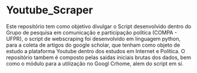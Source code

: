 # Youtube_Scraper
 Este repositório tem como objetivo divulgar o Script desenvolvido dentro do Grupo de pesquisa em comunicação e participação política (COMPA - UFPR), o script de webscraping foi desenvolvido em linguagem python, para a coleta de artigos do google scholar, que tenham como objeto de estudo a plataforma Youtube dentro dos estudos em Internet e Política.
 O repositório tambem é composto pelas saidas iniciais brutas dos dados, bem como o módulo para a utilização no Googl Crhome, alem do script em sí.
